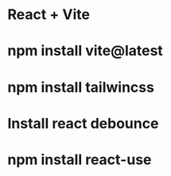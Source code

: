 # React + Vite

# npm install vite@latest

# npm install tailwincss

# Install react debounce

# npm install react-use
